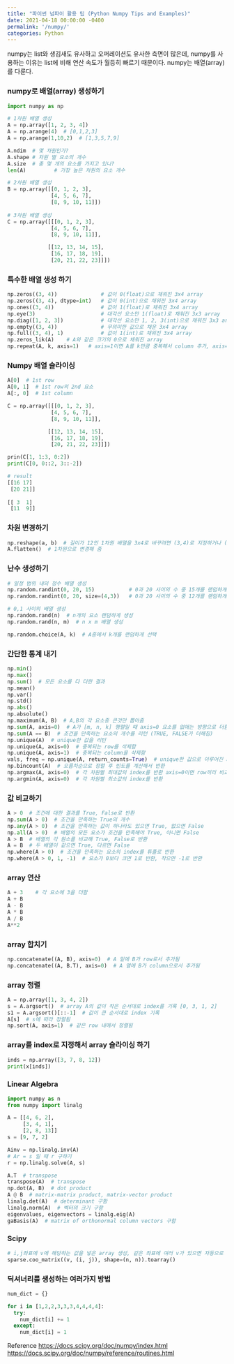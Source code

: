 ```yaml
---
title: "파이썬 넘파이 활용 팁 (Python Numpy Tips and Examples)"
date: 2021-04-18 00:00:00 -0400
permalink: '/numpy/'
categories: Python
---
```


numpy는 list와 생김새도 유사하고 오퍼레이션도 유사한 측면이 많은데, numpy를 사용하는 이유는 list에 비해 연산 속도가 월등히 빠르기 때문이다. numpy는 배열(array)를 다룬다.

### numpy로 배열(array) 생성하기

```python
import numpy as np

# 1차원 배열 생성
A = np.array([1, 2, 3, 4])
A = np.arange(4)  # [0,1,2,3]
A = np.arange(1,10,2)  # [1,3,5,7,9]

A.ndim  # 몇 차원인가?
A.shape # 차원 별 요소의 개수
A.size  # 총 몇 개의 요소를 가지고 있나?
len(A)         # 가장 높은 차원의 요소 개수
```

```python
# 2차원 배열 생성
B = np.array([[0, 1, 2, 3],
              [4, 5, 6, 7],
              [8, 9, 10, 11]])
              
# 3차원 배열 생성
C = np.array([[[0, 1, 2, 3],
              [4, 5, 6, 7],
              [8, 9, 10, 11]],

             [[12, 13, 14, 15],
              [16, 17, 18, 19],
              [20, 21, 22, 23]]])
```

### 특수한 배열 생성 하기

```python
np.zeros((3, 4))              # 값이 0(float)으로 채워진 3x4 array
np.zeros((3, 4), dtype=int)   # 값이 0(int)으로 채워진 3x4 array
np.ones((3, 4))               # 값이 1(float)로 채워진 3x4 array
np.eye(3)                     # 대각선 요소만 1(float)로 채워진 3x3 array
np.diag([1, 2, 3])            # 대각선 요소만 1, 2, 3(int)으로 채워진 3x3 array
np.empty((3, 4))              # 무의미한 값으로 채운 3x4 array
np.full((3, 4), 1)            # 값이 1(int)로 채워진 3x4 array
np.zeros_lik(A)    # A와 같은 크기의 0으로 채워진 array
np.repeat(A, k, axis=1)   # axis=1이면 A를 k만큼 중복해서 column 추가, axis=0이면 row 추가
```

### Numpy 배열 슬라이싱

```python
A[0]  # 1st row
A[0, 1]  # 1st row의 2nd 요소
A[:, 0]  # 1st column

C = np.array([[[0, 1, 2, 3],
              [4, 5, 6, 7],
              [8, 9, 10, 11]],

             [[12, 13, 14, 15],
              [16, 17, 18, 19],
              [20, 21, 22, 23]]])

prin(C[1, 1:3, 0:2])
print(C[0, 0::2, 3::-2])

# result
[[16 17]
 [20 21]]
 
[[ 3  1]
 [11  9]]
```

### 차원 변경하기

```python
np.reshape(a, b)  # 길이가 12인 1차원 배열을 3x4로 바꾸려면 (3,4)로 지정하거나 (3,-1)로 지정
A.flatten()  # 1차원으로 변경해 줌
```

### 난수 생성하기

```python
# 일정 범위 내의 정수 배열 생성
np.random.randint(0, 20, 15)           # 0과 20 사이의 수 중 15개를 랜덤하게 생성
np.random.randint(0, 20, size=(4,3))   # 0과 20 사이의 수 중 12개를 랜덤하게 생성해 4x3 배열로

# 0,1 사이의 배열 생성
np.random.rand(n)  # n개의 요소 랜덤하게 생성
np.random.rand(n, m)  # n x m 배열 생성

np.random.choice(A, k)  # A중에서 k개를 랜덤하게 선택
```

### 간단한 통계 내기

```python
np.min()
np.max()
np.sum()  # 모든 요소를 다 더한 결과
np.mean()
np.var()
np.std()
np.abs()
np.absolute()
np.maximum(A, B)  # A,B의 각 요소중 큰것만 뽑아줌
np.sum(A, axis=0)  # A가 [m, n, k] 행렬일 때 axis=0 요소를 없애는 방향으로 더함, 즉, [n, k]가 리턴되도록 더함
np.sum(A == B)  # 조건을 만족하는 요소의 개수를 리턴 (TRUE, FALSE가 더해짐)
np.unique(A)  # unique한 값을 리턴
np.unique(A, axis=0)  # 중복되는 row를 삭제함
np.unique(A, axis=1)  # 중복되는 column을 삭제함
vals, freq = np.unique(A, return_counts=True)  # unique한 값으로 이루어진 array와 그 값들의 빈도가 담긴 array를 리턴
np.bincount(A)  # 오름차순으로 정렬 후 빈도를 계산해서 반환
np.argmax(A, axis=0)  # 각 차원별 최대값의 index를 반환 axis=0이면 row끼리 비교, axis=1이면 column끼리 
np.argmin(A, axis=0)  # 각 차원별 최소값의 index를 반환
```

### 값 비교하기

```python
A > 0  # 조건에 대한 결과를 True, False로 반환
np.sum(A > 0)  # 조건을 만족하는 True의 개수
np.any(A > 0)  # 조건을 만족하는 값이 하나라도 있으면 True, 없으면 False
np.all(A > 0)  # 배열의 모든 요소가 조건을 만족해야 True, 아니면 False
A > B  # 배열의 각 원소를 비교해 True, False로 반환
A = B  # 두 배열이 같으면 True, 다르면 False
np.where(A > 0)  # 조건을 만족하는 요소의 index를 튜플로 반환
np.where(A > 0, 1, -1)  # 요소가 0보다 크면 1로 반환, 작으면 -1로 반환
```

### array 연산

```python
A + 3    # 각 요소에 3을 더함
A + B
A - B
A * B
A / B
A**2
```

### array 합치기

```python
np.concatenate((A, B), axis=0)  # A 밑에 B가 row로서 추가됨
np.concatenate((A, B.T), axis=0)  # A 옆에 B가 column으로서 추가됨
```

### array 정렬

```python
A = np.array([1, 3, 4, 2])
s = A.argsort()  # array A의 값이 작은 순서대로 index를 기록 [0, 3, 1, 2]
s1 = A.argsort()[::-1]  # 값이 큰 순서대로 index 기록
A[s]  # s에 따라 정렬됨
np.sort(A, axis=1)  # 같은 row 내에서 정렬됨
```

### array를 index로 지정해서 array 슬라이싱 하기

```python
inds = np.array([3, 7, 8, 12])
print(x[inds])
```

### Linear Algebra

```python
import numpy as n
from numpy import linalg

A = [[4, 6, 2],
     [3, 4, 1],
     [2, 8, 13]]
s = [9, 7, 2]

Ainv = np.linalg.inv(A)
# Ar = s 일 때 r 구하기
r = np.linalg.solve(A, s)

A.T  # transpose
transpose(A)  # transpose
np.dot(A, B)  # dot product
A @ B  # matrix-matrix product, matrix-vector product
linalg.det(A)  # determinant 구함
linalg.norm(A)  # 벡터의 크기 구함
eigenvalues, eigenvectors = linalg.eig(A)
gaBasis(A)  # matrix of orthonormal column vectors 구함
```

### Scipy

```python
# i,j좌표에 v에 해당하는 값을 넣은 array 생성, 같은 좌표에 여러 v가 있으면 자동으로 더해줌
sparse.coo_matrix((v, (i, j)), shape=(n, n)).toarray()  
```

### 딕셔너리를 생성하는 여러가지 방법

```python
num_dict = {}

for i in [1,2,2,3,3,3,4,4,4,4]:
  try:
    num_dict[i] += 1
  except:
    num_dict[i] = 1
```

Reference
https://docs.scipy.org/doc/numpy/index.html
https://docs.scipy.org/doc/numpy/reference/routines.html 






